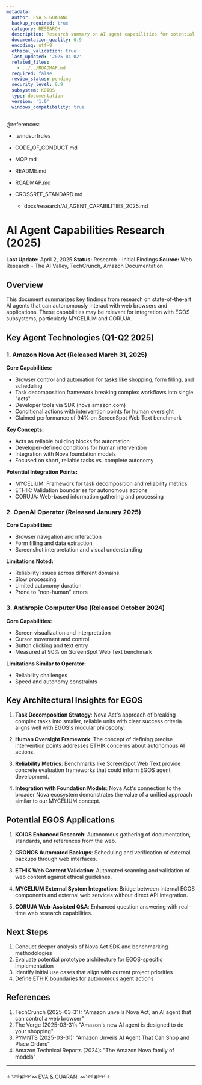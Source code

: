 ```yaml
---
metadata:
  author: EVA & GUARANI
  backup_required: true
  category: RESEARCH
  description: Research summary on AI agent capabilities for potential EGOS integration
  documentation_quality: 0.9
  encoding: utf-8
  ethical_validation: true
  last_updated: '2025-04-02'
  related_files:
    - ../../ROADMAP.md
  required: false
  review_status: pending
  security_level: 0.9
  subsystem: KOIOS
  type: documentation
  version: '1.0'
  windows_compatibility: true
---
```


@references:
- .windsurfrules
- CODE_OF_CONDUCT.md
- MQP.md
- README.md
- ROADMAP.md
- CROSSREF_STANDARD.md

  - docs/research/AI_AGENT_CAPABILITIES_2025.md

# AI Agent Capabilities Research (2025)

**Last Update:** April 2, 2025
**Status:** Research - Initial Findings
**Source:** Web Research - The AI Valley, TechCrunch, Amazon Documentation

## Overview

This document summarizes key findings from research on state-of-the-art AI agents that can autonomously interact with web browsers and applications. These capabilities may be relevant for integration with EGOS subsystems, particularly MYCELIUM and CORUJA.

## Key Agent Technologies (Q1-Q2 2025)

### 1. Amazon Nova Act (Released March 31, 2025)

**Core Capabilities:**

- Browser control and automation for tasks like shopping, form filling, and scheduling
- Task decomposition framework breaking complex workflows into single "acts"
- Developer tools via SDK (nova.amazon.com)
- Conditional actions with intervention points for human oversight
- Claimed performance of 94% on ScreenSpot Web Text benchmark

**Key Concepts:**

- Acts as reliable building blocks for automation
- Developer-defined conditions for human intervention
- Integration with Nova foundation models
- Focused on short, reliable tasks vs. complete autonomy

**Potential Integration Points:**

- MYCELIUM: Framework for task decomposition and reliability metrics
- ETHIK: Validation boundaries for autonomous actions
- CORUJA: Web-based information gathering and processing

### 2. OpenAI Operator (Released January 2025)

**Core Capabilities:**

- Browser navigation and interaction
- Form filling and data extraction
- Screenshot interpretation and visual understanding

**Limitations Noted:**

- Reliability issues across different domains
- Slow processing
- Limited autonomy duration
- Prone to "non-human" errors

### 3. Anthropic Computer Use (Released October 2024)

**Core Capabilities:**

- Screen visualization and interpretation
- Cursor movement and control
- Button clicking and text entry
- Measured at 90% on ScreenSpot Web Text benchmark

**Limitations Similar to Operator:**

- Reliability challenges
- Speed and autonomy constraints

## Key Architectural Insights for EGOS

1. **Task Decomposition Strategy**: Nova Act's approach of breaking complex tasks into smaller, reliable units with clear success criteria aligns well with EGOS's modular philosophy.

2. **Human Oversight Framework**: The concept of defining precise intervention points addresses ETHIK concerns about autonomous AI actions.

3. **Reliability Metrics**: Benchmarks like ScreenSpot Web Text provide concrete evaluation frameworks that could inform EGOS agent development.

4. **Integration with Foundation Models**: Nova Act's connection to the broader Nova ecosystem demonstrates the value of a unified approach similar to our MYCELIUM concept.

## Potential EGOS Applications

1. **KOIOS Enhanced Research**: Autonomous gathering of documentation, standards, and references from the web.

2. **CRONOS Automated Backups**: Scheduling and verification of external backups through web interfaces.

3. **ETHIK Web Content Validation**: Automated scanning and validation of web content against ethical guidelines.

4. **MYCELIUM External System Integration**: Bridge between internal EGOS components and external web services without direct API integration.

5. **CORUJA Web-Assisted Q&A**: Enhanced question answering with real-time web research capabilities.

## Next Steps

1. Conduct deeper analysis of Nova Act SDK and benchmarking methodologies
2. Evaluate potential prototype architecture for EGOS-specific implementation
3. Identify initial use cases that align with current project priorities
4. Define ETHIK boundaries for autonomous agent actions

## References

1. TechCrunch (2025-03-31): "Amazon unveils Nova Act, an AI agent that can control a web browser"
2. The Verge (2025-03-31): "Amazon's new AI agent is designed to do your shopping"
3. PYMNTS (2025-03-31): "Amazon Unveils AI Agent That Can Shop and Place Orders"
4. Amazon Technical Reports (2024): "The Amazon Nova family of models"

---

✧༺❀༻∞ EVA & GUARANI ∞༺❀༻✧